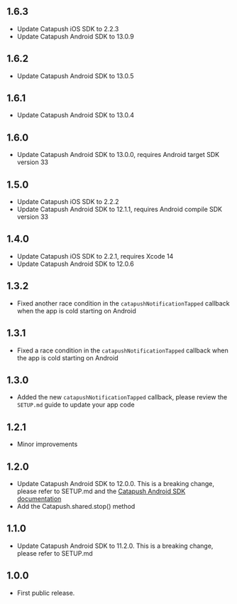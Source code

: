 ## 1.6.3

* Update Catapush iOS SDK to 2.2.3
* Update Catapush Android SDK to 13.0.9

## 1.6.2

* Update Catapush Android SDK to 13.0.5

## 1.6.1

* Update Catapush Android SDK to 13.0.4

## 1.6.0

* Update Catapush Android SDK to 13.0.0, requires Android target SDK version 33

## 1.5.0

* Update Catapush iOS SDK to 2.2.2
* Update Catapush Android SDK to 12.1.1, requires Android compile SDK version 33

## 1.4.0

* Update Catapush iOS SDK to 2.2.1, requires Xcode 14
* Update Catapush Android SDK to 12.0.6

## 1.3.2

* Fixed another race condition in the `catapushNotificationTapped` callback when the app is cold starting on Android

## 1.3.1

* Fixed a race condition in the `catapushNotificationTapped` callback when the app is cold starting on Android

## 1.3.0

* Added the new `catapushNotificationTapped` callback, please review the `SETUP.md` guide to update your app code

## 1.2.1

* Minor improvements

## 1.2.0

* Update Catapush Android SDK to 12.0.0. This is a breaking change, please refer to SETUP.md and the [Catapush Android SDK documentation](https://github.com/Catapush/catapush-docs/blob/master/AndroidSDK/DOCUMENTATION_ANDROID_SDK.md)
* Add the Catapush.shared.stop() method

## 1.1.0

* Update Catapush Android SDK to 11.2.0. This is a breaking change, please refer to SETUP.md

## 1.0.0

* First public release.